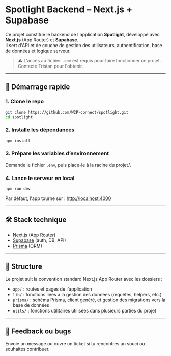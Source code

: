# Spotlight Backend – Next.js + Supabase

Ce projet constitue le backend de l'application **Spotlight**, développé avec **Next.js** (App Router) et **Supabase**.\
Il sert d'API et de couche de gestion des utilisateurs, authentification, base de données et logique serveur.

> ⚠️ L'accès au fichier `.env` est requis pour faire fonctionner ce projet.\
> Contacte Tristan pour l'obtenir.

---

## 🚀 Démarrage rapide

### 1. Clone le repo

```bash
git clone https://github.com/W2P-connect/spotlight.git
cd spotlight
```

### 2. Installe les dépendances

```bash
npm install
```

### 3. Prépare les variables d’environnement

Demande le fichier `.env`, puis place-le à la racine du projet.\

### 4. Lance le serveur en local

```bash
npm run dev
```

Par défaut, l'app tourne sur : [http://localhost:4000](http://localhost:4000)

---

## 🛠 Stack technique

- [Next.js](https://nextjs.org/) (App Router)
- [Supabase](https://supabase.com/) (auth, DB, API)
- [Prisma](https://www.prisma.io/) (ORM)

---

## 📁 Structure

Le projet suit la convention standard Next.js App Router avec les dossiers :

- `app/` : routes et pages de l'application
- `lib/` : fonctions liées à la gestion des données (requêtes, helpers, etc.)
- `prisma/` : schéma Prisma, client généré, et gestion des migrations vers la base de données
- `utils/` : fonctions utilitaires utilisées dans plusieurs parties du projet

---

## 📩 Feedback ou bugs

Envoie un message ou ouvre un ticket si tu rencontres un souci ou souhaites contribuer.

